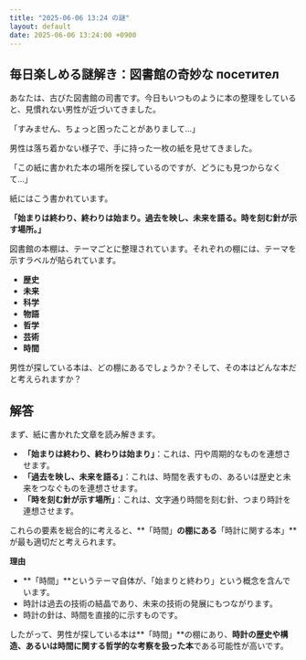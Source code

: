 ```yaml
---
title: "2025-06-06 13:24 の謎"
layout: default
date: 2025-06-06 13:24:00 +0900
---
```

## 毎日楽しめる謎解き：図書館の奇妙な посетител

あなたは、古びた図書館の司書です。今日もいつものように本の整理をしていると、見慣れない男性が近づいてきました。

「すみません、ちょっと困ったことがありまして…」

男性は落ち着かない様子で、手に持った一枚の紙を見せてきました。

「この紙に書かれた本の場所を探しているのですが、どうにも見つからなくて…」

紙にはこう書かれています。

**「始まりは終わり、終わりは始まり。過去を映し、未来を語る。時を刻む針が示す場所。」**

図書館の本棚は、テーマごとに整理されています。それぞれの棚には、テーマを示すラベルが貼られています。

*   **歴史**
*   **未来**
*   **科学**
*   **物語**
*   **哲学**
*   **芸術**
*   **時間**

男性が探している本は、どの棚にあるでしょうか？そして、その本はどんな本だと考えられますか？

## 解答

まず、紙に書かれた文章を読み解きます。

*   **「始まりは終わり、終わりは始まり」**：これは、円や周期的なものを連想させます。
*   **「過去を映し、未来を語る」**：これは、時間を表すもの、あるいは歴史と未来をつなぐものを連想させます。
*   **「時を刻む針が示す場所」**：これは、文字通り時間を刻む針、つまり時計を連想させます。

これらの要素を総合的に考えると、**「時間」**の棚にある**「時計に関する本」**が最も適切だと考えられます。

**理由**

*   **「時間」**というテーマ自体が、「始まりと終わり」という概念を含んでいます。
*   時計は過去の技術の結晶であり、未来の技術の発展にもつながります。
*   時計の針は、時間を直接的に示すものです。

したがって、男性が探している本は**「時間」**の棚にあり、**時計の歴史や構造、あるいは時間に関する哲学的な考察を扱った本**である可能性が高いです。
